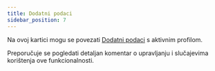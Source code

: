 ```yaml
---
title: Dodatni podaci 
sidebar_position: 7
---
```


Na ovoj kartici mogu se povezati [Dodatni podaci](/docs/configurations/utility/extra-data/extradata/new-extradata) s aktivnim profilom. 

Preporučuje se pogledati detaljan komentar o upravljanju i slučajevima korištenja ove funkcionalnosti.